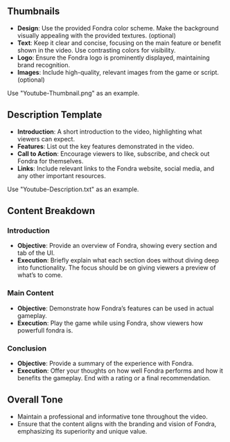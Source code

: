 ## Thumbnails
- **Design**: Use the provided Fondra color scheme. Make the background visually appealing with the provided textures. (optional)
- **Text**: Keep it clear and concise, focusing on the main feature or benefit shown in the video. Use contrasting colors for visibility.
- **Logo**: Ensure the Fondra logo is prominently displayed, maintaining brand recognition.
- **Images**: Include high-quality, relevant images from the game or script. (optional)

Use "Youtube-Thumbnail.png" as an example.

## Description Template
- **Introduction**: A short introduction to the video, highlighting what viewers can expect.
- **Features**: List out the key features demonstrated in the video.
- **Call to Action**: Encourage viewers to like, subscribe, and check out Fondra for themselves.
- **Links**: Include relevant links to the Fondra website, social media, and any other important resources.

Use "Youtube-Description.txt" as an example.

## Content Breakdown
### Introduction
- **Objective**: Provide an overview of Fondra, showing every section and tab of the UI.
- **Execution**: Briefly explain what each section does without diving deep into functionality. The focus should be on giving viewers a preview of what’s to come.
  
### Main Content
- **Objective**: Demonstrate how Fondra’s features can be used in actual gameplay.
- **Execution**: Play the game while using Fondra, show viewers how powerfull fondra is.

### Conclusion
- **Objective**: Provide a summary of the experience with Fondra.
- **Execution**: Offer your thoughts on how well Fondra performs and how it benefits the gameplay. End with a rating or a final recommendation.

## Overall Tone
- Maintain a professional and informative tone throughout the video.
- Ensure that the content aligns with the branding and vision of Fondra, emphasizing its superiority and unique value.
